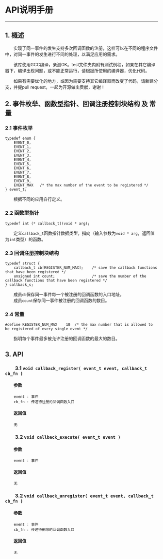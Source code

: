 # API说明手册

---

## 1. 概述  

&emsp;&emsp;实现了同一事件的发生支持多次回调函数的注册，这样可以在不同的程序文件中，对同一事件的发生进行不同的处理，以满足应用的需求。  

&emsp;&emsp;该库使用GCC编译，亲测OK。test文件夹内附有测试例程，如果在其它编译器下，编译出现问题，或不能正常运行，请根据所使用的编译器，优化代码。  

&emsp;&emsp;如果有需要优化的地方，或因为需要支持其它编译器而改变了代码，请新建分支，并提pull request，一起为开源做出贡献，谢谢！  

## 2. 事件枚举、函数型指针、回调注册控制块结构 及 常量  

### 2.1 事件枚举  

	typedef enum {
		EVENT_0,
		EVENT_1,
		EVENT_2,
		EVENT_3,
		EVENT_4,
		EVENT_5,
		EVENT_6,
		EVENT_7,
		EVENT_8,
		EVENT_9,
		EVENT_MAX	/* the max number of the event to be registered */
	} event_t;

&emsp;&emsp;根据不同的应用自行定义。  

### 2.2 函数型指针  

	typedef int (* callback_t)(void * arg);

&emsp;&emsp;定义`callback_t`函数指针数据类型，指向（输入参数为`void * arg`，返回值为`int`类型）的函数。  

### 2.3 回调注册控制块结构

	typedef struct {
		callback_t cb[REGISTER_NUM_MAX];	/* save the callback functions that have been registered */
		unsigned int count;					/* save the number of the callback functions that have been registered */
	} callback_s;  

&emsp;&emsp;成员`cb`保存同一事件每一个被注册的回调函数的入口地址。  
&emsp;&emsp;成员`count`保存同一事件被注册的回调函数的数目。  

### 2.4 常量

	#define REGISTER_NUM_MAX	10	/* the max number that is allowed to be registered of every single event */  

&emsp;&emsp;指明每个事件最多被允许注册的回调函数的最大的数目。  

## 3. API  

### &emsp;&emsp;3.1 `void callback_register( event_t event, callback_t cb_fn )`  

#### &emsp;&emsp;参数  

		event : 事件  
		cb_fn : 传递待注册的回调函数入口  

#### &emsp;&emsp;返回值  

		无  

### &emsp;&emsp;3.2 `void callback_execute( event_t event )`  

#### &emsp;&emsp;参数  
	
		event : 事件  

#### &emsp;&emsp;返回值  

		无  

### &emsp;&emsp;3.2 `void callback_unregister( event_t event, callback_t cb_fn )`  

#### &emsp;&emsp;参数  

		event : 事件  
		cb_fn : 传递待删除的回调函数入口  

#### &emsp;&emsp;返回值  

		无  
